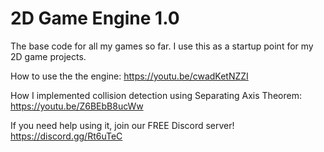 # 2D Game Engine 1.0

The base code for all my games so far. I use this as a startup point for my 2D game projects.


How to use the the engine: https://youtu.be/cwadKetNZZI

How I implemented collision detection using Separating Axis Theorem: https://youtu.be/Z6BEbB8ucWw


If you need help using it, join our FREE Discord server! https://discord.gg/Rt6uTeC
